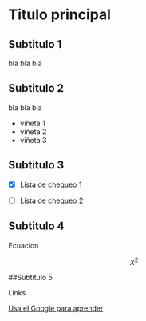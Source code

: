 # Titulo principal

## Subtitulo 1

bla bla bla

## Subtitulo 2

bla bla bla

* viñeta 1
* viñeta 2
* viñeta 3

## Subtitulo 3

- [X] Lista de chequeo 1

- [ ] Lista de chequeo 2

## Subtitulo 4

Ecuacion

$$X^2$$

##Subtitulo 5

Links

[Usa el Google para aprender](https://www.google.com)
